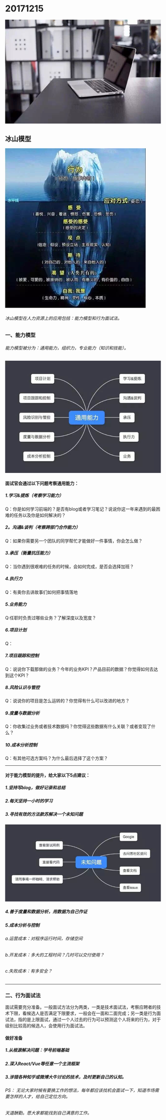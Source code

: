 # **20171215**
![alt text](/images/computer.jpeg)
## 冰山模型
![alt text](/images/berg_model.jpeg)
###### 冰山模型在人力资源上的应用包括：能力模型和行为面试法。

### 一、能力模型
###### 能力模型被分为：通用能力，组织力，专业能力（知识和技能）。
![alt text](/images/common_ability.jpeg)
#### 面试官会通过以下问题考察通用能力：
##### 1.学习&提炼（考察学习能力）
Q：你是如何学习前端的？是否有blog或者学习笔记？说说你这一年来遇到的最困难的任务以及你是如何解决的？
##### 2。沟通&谈判（考察跨部门合作能力）
Q：如果你需要另一个团队的同学帮忙才能做好一件事情，你会怎么做？
##### 3.承压（衡量抗压能力）
Q：当你遇到很艰难的任务的时候，会如何完成，是否会选择加班？
##### 4.执行力
Q：有奥你去讲故事们如何把事情落地
##### 5.业务能力
Q:任职时负责过哪些业务？了解深度以及宽度？
##### 6.项目计划
Q：
##### 7.项目跟踪和控制
Q：说说你下载那做的业务？今年的业务KPI？产品目前的数据？你觉得如何去达到这个KPI？
##### 8.风险认识与管控
Q：说说你的项目是怎么运转的？你觉得有什么可以改进的地方？
##### 9.度量与数据分析
Q：你收集过业务或者技术数据吗？你觉得这些数据有什么关联？或者变现了什么？
##### 10.成本分析控制
Q：有其他可选方案吗？为什么最后选择了这个方案？

- - -
#### 对于能力模型的提升，给大家以下5点建议：
##### 1.坚持写blog，做好记录和总结
##### 2.每天坚持一小时的学习
##### 3.寻找有效的方法款苏解决一个未知问题
![alt text](/images/unknown.jpeg)
##### 4.善于度量和数据分析，用数据为自己作证
##### 5.成本分析与控制
###### a.运营成本：对程序运行时间，存储空间
###### b.开发成本：多大的工程时间？几时可以交付使用？
###### c.失败成本：有多安全？

---
### 二、行为面试法
面试需要充分准备。一般面试方法分为两类，一类是技术面试法，考察应聘者的技术下限，看候选人是否满足下限要求，一般会在一面和二面完成；另一类是行为面试法，指的是上限面试，通过一个人过去的行为可以预测这个人将来的行为，对于级别比较高的候选人，会使用行为面试法。
#### 做好准备
##### 1.从根源解决问题：学号前端基础
##### 2.深入React/Vue等任意一个主流框架
##### 3.涉猎各种知乎或微博大牛讨论的技术，及时更新自己的认知。

###### PS： 无论大家时候有要换工作的想法，每年都应该找机会面试一下，知道市场需要怎样的人才，给自己定位方向。

###### 天道酬勤。愿大家都能找到自己满意的工作。
